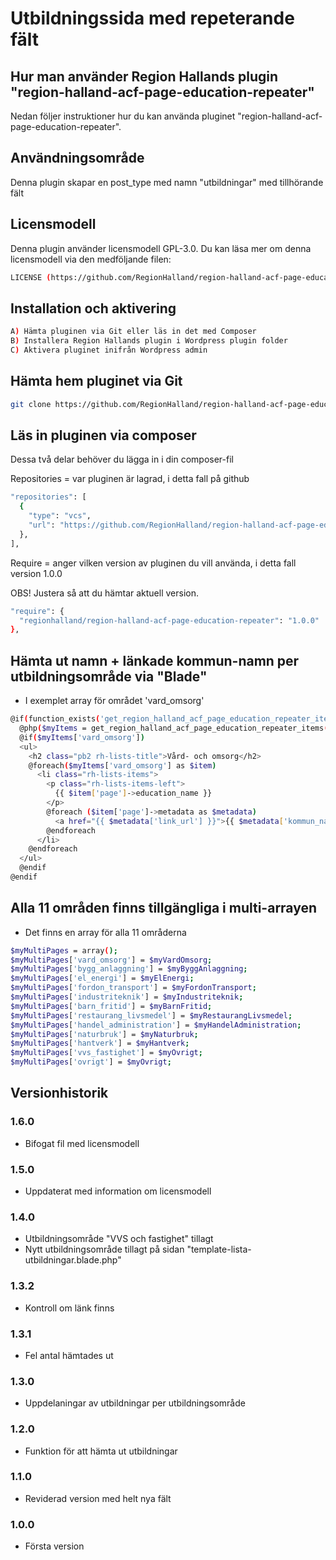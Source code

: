 # Utbildningssida med repeterande fält

## Hur man använder Region Hallands plugin "region-halland-acf-page-education-repeater"

Nedan följer instruktioner hur du kan använda pluginet "region-halland-acf-page-education-repeater".


## Användningsområde

Denna plugin skapar en post_type med namn "utbildningar" med tillhörande fält


## Licensmodell

Denna plugin använder licensmodell GPL-3.0. Du kan läsa mer om denna licensmodell via den medföljande filen:
```sh
LICENSE (https://github.com/RegionHalland/region-halland-acf-page-education-repeater/blob/master/LICENSE)
```


## Installation och aktivering

```sh
A) Hämta pluginen via Git eller läs in det med Composer
B) Installera Region Hallands plugin i Wordpress plugin folder
C) Aktivera pluginet inifrån Wordpress admin
```


## Hämta hem pluginet via Git

```sh
git clone https://github.com/RegionHalland/region-halland-acf-page-education-repeater.git
```


## Läs in pluginen via composer

Dessa två delar behöver du lägga in i din composer-fil

Repositories = var pluginen är lagrad, i detta fall på github

```sh
"repositories": [
  {
    "type": "vcs",
    "url": "https://github.com/RegionHalland/region-halland-acf-page-education-repeater.git"
  },
],
```
Require = anger vilken version av pluginen du vill använda, i detta fall version 1.0.0

OBS! Justera så att du hämtar aktuell version.

```sh
"require": {
  "regionhalland/region-halland-acf-page-education-repeater": "1.0.0"
},
```
## Hämta ut namn + länkade kommun-namn per utbildningsområde via "Blade"

- I exemplet array för området 'vard_omsorg'

```sh
@if(function_exists('get_region_halland_acf_page_education_repeater_items'))
  @php($myItems = get_region_halland_acf_page_education_repeater_items()) 
  @if($myItems['vard_omsorg'])
  <ul>
    <h2 class="pb2 rh-lists-title">Vård- och omsorg</h2>
    @foreach($myItems['vard_omsorg'] as $item)
      <li class="rh-lists-items">
        <p class="rh-lists-items-left">
          {{ $item['page']->education_name }}
        </p>
        @foreach ($item['page']->metadata as $metadata)
          <a href="{{ $metadata['link_url'] }}">{{ $metadata['kommun_name'] }}</a><br>
        @endforeach
      </li>
    @endforeach
  </ul>
  @endif
@endif
```


## Alla 11 områden finns tillgängliga i multi-arrayen

- Det finns en  array för alla 11 områderna

```sh
$myMultiPages = array();
$myMultiPages['vard_omsorg'] = $myVardOmsorg;
$myMultiPages['bygg_anlaggning'] = $myByggAnlaggning;
$myMultiPages['el_energi'] = $myElEnergi;
$myMultiPages['fordon_transport'] = $myFordonTransport;
$myMultiPages['industriteknik'] = $myIndustriteknik;
$myMultiPages['barn_fritid'] = $myBarnFritid;
$myMultiPages['restaurang_livsmedel'] = $myRestaurangLivsmedel;
$myMultiPages['handel_administration'] = $myHandelAdministration;
$myMultiPages['naturbruk'] = $myNaturbruk;
$myMultiPages['hantverk'] = $myHantverk;
$myMultiPages['vvs_fastighet'] = $myOvrigt;
$myMultiPages['ovrigt'] = $myOvrigt;
```


## Versionhistorik

### 1.6.0
- Bifogat fil med licensmodell

### 1.5.0
- Uppdaterat med information om licensmodell

### 1.4.0
- Utbildningsområde "VVS och fastighet" tillagt
- Nytt utbildningsområde tillagt på sidan "template-lista-utbildningar.blade.php"

### 1.3.2
- Kontroll om länk finns

### 1.3.1
- Fel antal hämtades ut

### 1.3.0
- Uppdelaningar av utbildningar per utbildningsområde

### 1.2.0
- Funktion för att hämta ut utbildningar

### 1.1.0
- Reviderad version med helt nya fält

### 1.0.0
- Första version